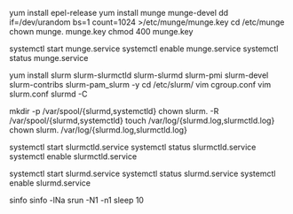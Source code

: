 yum install epel-release
yum install munge munge-devel
dd if=/dev/urandom bs=1 count=1024 >/etc/munge/munge.key
cd /etc/munge
chown munge. munge.key
chmod 400 munge.key

systemctl start munge.service
systemctl enable munge.service
systemctl status munge.service

yum install slurm slurm-slurmctld slurm-slurmd slurm-pmi slurm-devel slurm-contribs slurm-pam_slurm -y 
cd /etc/slurm/
vim cgroup.conf
vim slurm.conf
slurmd -C 

mkdir -p /var/spool/{slurmd,systemctld}
chown slurm. -R /var/spool/{slurmd,systemctld}
touch /var/log/{slurmd.log,slurmctld.log}
chown slurm. /var/log/{slurmd.log,slurmctld.log}

systemctl start slurmctld.service
systemctl status slurmctld.service
systemctl enable slurmctld.service

systemctl start slurmd.service
systemctl status slurmd.service
systemctl enable slurmd.service

sinfo 
sinfo -lNa
srun -N1 -n1 sleep 10
